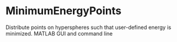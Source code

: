 # MinimumEnergyPoints
Distribute points on hyperspheres such that user-defined energy is minimized. MATLAB GUI and command line
